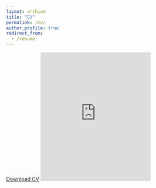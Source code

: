 ```yaml
---
layout: archive
title: "CV"
permalink: /cv/
author_profile: true
redirect_from:
  - /resume
---
```


[Download CV](../files/McGlassonCV_2024-08-14.pdf)
<embed src="https://rmcglass.github.io/files/McGlassonCV_2024-08-14.pdf" type="application/pdf" height="350"/>
